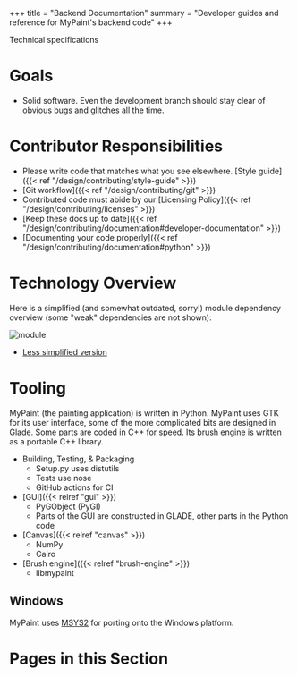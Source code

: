 +++
title = "Backend Documentation"
summary = "Developer guides and reference for MyPaint's backend code"
+++

Technical specifications

# Goals
- Solid software. Even the development branch should stay clear of obvious bugs
and glitches all the time.

# Contributor Responsibilities
- Please write code that matches what you see elsewhere. [Style guide]({{< ref "/design/contributing/style-guide" >}})
- [Git workflow]({{< ref "/design/contributing/git" >}})
- Contributed code must abide by our [Licensing Policy]({{< ref "/design/contributing/licenses" >}})
- [Keep these docs up to date]({{< ref "/design/contributing/documentation#developer-documentation" >}})
- [Documenting your code properly]({{< ref "/design/contributing/documentation#python" >}})

# Technology Overview
Here is a simplified (and somewhat outdated, sorry!) module dependency overview
(some "weak" dependencies are not shown):

![module](modules-simplified.png)

* [Less simplified version](modules-complex.png)

# Tooling
MyPaint (the painting application) is written in Python. MyPaint uses GTK for its
user interface, some of the more complicated bits are designed in Glade. Some parts
are coded in C++ for speed. Its brush engine is written as a portable C++ library.
- Building, Testing, & Packaging
    - Setup.py uses distutils
    - Tests use nose
    - GitHub actions for CI
- [GUI]({{< relref "gui" >}})
    - PyGObject (PyGI)
    - Parts of the GUI are constructed in GLADE, other parts in the Python code
- [Canvas]({{< relref "canvas" >}})
    - NumPy
    - Cairo
- [Brush engine]({{< relref "brush-engine" >}})
    - libmypaint

## Windows
MyPaint uses [MSYS2](https://msys2.github.io/) for porting onto the Windows platform.

# Pages in this Section
